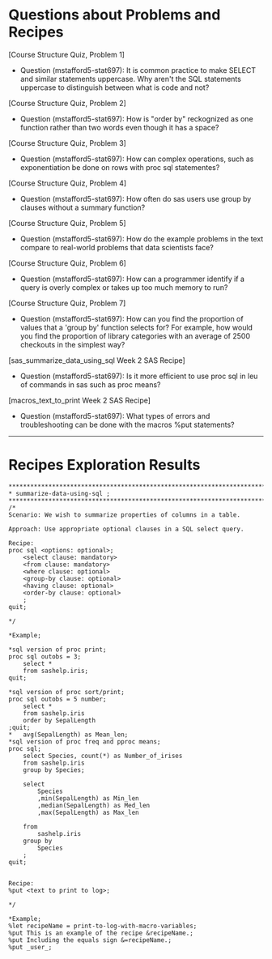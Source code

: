 # Questions about Problems and Recipes



[Course Structure Quiz, Problem 1]
* Question (mstafford5-stat697): It is common practice to make SELECT and similar statements uppercase. Why aren't the SQL statements uppercase to distinguish between what is code and not?  



[Course Structure Quiz, Problem 2]
* Question (mstafford5-stat697): How is "order by" reckognized as one function rather than two words even though it has a space?



[Course Structure Quiz, Problem 3]
* Question (mstafford5-stat697): How can complex operations, such as exponentiation be done on rows with proc sql statementes?



[Course Structure Quiz, Problem 4]
* Question (mstafford5-stat697): How often do sas users use group by clauses without a summary function?



[Course Structure Quiz, Problem 5]
* Question (mstafford5-stat697): How do the example problems in the text compare to real-world problems that data scientists face?



[Course Structure Quiz, Problem 6]
* Question (mstafford5-stat697): How can a programmer identify if a query is overly complex or takes up too much memory to run?



[Course Structure Quiz, Problem 7]
* Question (mstafford5-stat697): How can you find the proportion of values that a 'group by' function selects for? For example, how would you find the proportion of library categories with an average of 2500 checkouts in the simplest way?



[sas_summarize_data_using_sql Week 2 SAS Recipe]
* Question (mstafford5-stat697): Is it more efficient to use proc sql in leu of commands in sas such as proc means?



[macros_text_to_print Week 2 SAS Recipe]
* Question (mstafford5-stat697): What types of errors and troubleshooting can be done with the macros %put statements?



***



# Recipes Exploration Results




```
*******************************************************************************;
* summarize-data-using-sql ;
*******************************************************************************;
/*
Scenario: We wish to summarize properties of columns in a table.

Approach: Use appropriate optional clauses in a SQL select query.

Recipe:
proc sql <options: optional>;
    <select clause: mandatory>
    <from clause: mandatory>
    <where clause: optional>
    <group-by clause: optional>
    <having clause: optional>
    <order-by clause: optional>
    ;
quit;

*/

*Example;

*sql version of proc print;
proc sql outobs = 3;
	select *
	from sashelp.iris;
quit;

*sql version of proc sort/print;
proc sql outobs = 5 number;
	select *
	from sashelp.iris
	order by SepalLength
;quit;
*	avg(SepalLength) as Mean_len;
*sql version of proc freq and pproc means;
proc sql;
	select Species, count(*) as Number_of_irises
	from sashelp.iris
	group by Species;

	select
		Species
		,min(SepalLength) as Min_len
		,median(SepalLength) as Med_len
		,max(SepalLength) as Max_len
	
	from
		sashelp.iris
	group by
		Species
	;
quit;


Recipe:
%put <text to print to log>;

*/

*Example;
%let recipeName = print-to-log-with-macro-variables;
%put This is an example of the recipe &recipeName.;
%put Including the equals sign &=recipeName.;
%put _user_;

```

